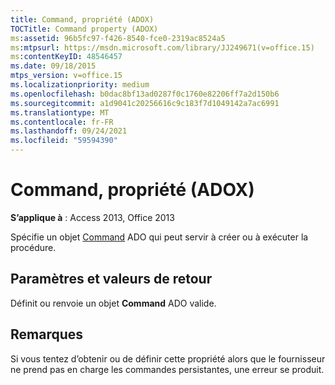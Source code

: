 ```yaml
---
title: Command, propriété (ADOX)
TOCTitle: Command property (ADOX)
ms:assetid: 96b5fc97-f426-8540-fce0-2319ac8524a5
ms:mtpsurl: https://msdn.microsoft.com/library/JJ249671(v=office.15)
ms:contentKeyID: 48546457
ms.date: 09/18/2015
mtps_version: v=office.15
ms.localizationpriority: medium
ms.openlocfilehash: b0dac8bf13ad0287f0c1760e82206ff7a2d150b6
ms.sourcegitcommit: a1d9041c20256616c9c183f7d1049142a7ac6991
ms.translationtype: MT
ms.contentlocale: fr-FR
ms.lasthandoff: 09/24/2021
ms.locfileid: "59594390"
---
```

# <a name="command-property-adox"></a>Command, propriété (ADOX)


**S’applique à** : Access 2013, Office 2013

Spécifie un objet [Command](command-object-ado.md) ADO qui peut servir à créer ou à exécuter la procédure.

## <a name="settings-and-return-values"></a>Paramètres et valeurs de retour

Définit ou renvoie un objet **Command** ADO valide.

## <a name="remarks"></a>Remarques

Si vous tentez d’obtenir ou de définir cette propriété alors que le fournisseur ne prend pas en charge les commandes persistantes, une erreur se produit.

